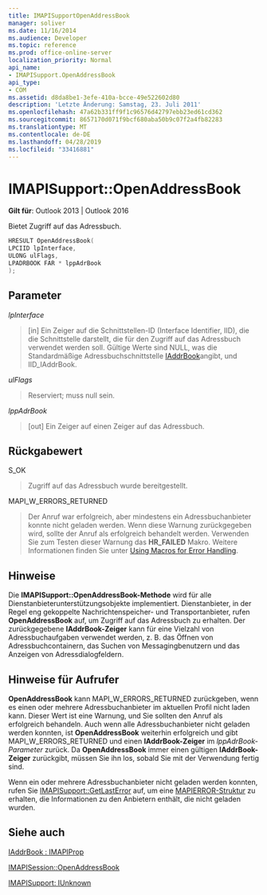 ```yaml
---
title: IMAPISupportOpenAddressBook
manager: soliver
ms.date: 11/16/2014
ms.audience: Developer
ms.topic: reference
ms.prod: office-online-server
localization_priority: Normal
api_name:
- IMAPISupport.OpenAddressBook
api_type:
- COM
ms.assetid: d8da8be1-3efe-410a-bcce-49e522602d80
description: 'Letzte Änderung: Samstag, 23. Juli 2011'
ms.openlocfilehash: 47a62b331ff9f1c96576d42797ebb23ed61cd362
ms.sourcegitcommit: 8657170d071f9bcf680aba50b9c07f2a4fb82283
ms.translationtype: MT
ms.contentlocale: de-DE
ms.lasthandoff: 04/28/2019
ms.locfileid: "33416881"
---
```

# <a name="imapisupportopenaddressbook"></a>IMAPISupport::OpenAddressBook

  
  
**Gilt für**: Outlook 2013 | Outlook 2016 
  
Bietet Zugriff auf das Adressbuch.
  
```cpp
HRESULT OpenAddressBook(
LPCIID lpInterface,
ULONG ulFlags,
LPADRBOOK FAR * lppAdrBook
);
```

## <a name="parameters"></a>Parameter

 _lpInterface_
  
> [in] Ein Zeiger auf die Schnittstellen-ID (Interface Identifier, IID), die die Schnittstelle darstellt, die für den Zugriff auf das Adressbuch verwendet werden soll. Gültige Werte sind NULL, was die Standardmäßige Adressbuchschnittstelle [IAddrBook](iaddrbookimapiprop.md)angibt, und IID_IAddrBook.
    
 _ulFlags_
  
> Reserviert; muss null sein.
    
 _lppAdrBook_
  
> [out] Ein Zeiger auf einen Zeiger auf das Adressbuch.
    
## <a name="return-value"></a>Rückgabewert

S_OK 
  
> Zugriff auf das Adressbuch wurde bereitgestellt.
    
MAPI_W_ERRORS_RETURNED 
  
> Der Anruf war erfolgreich, aber mindestens ein Adressbuchanbieter konnte nicht geladen werden. Wenn diese Warnung zurückgegeben wird, sollte der Anruf als erfolgreich behandelt werden. Verwenden Sie zum Testen dieser Warnung das **HR_FAILED** Makro. Weitere Informationen finden Sie unter [Using Macros for Error Handling](using-macros-for-error-handling.md).
    
## <a name="remarks"></a>Hinweise

Die **IMAPISupport::OpenAddressBook-Methode** wird für alle Dienstanbieterunterstützungsobjekte implementiert. Dienstanbieter, in der Regel eng gekoppelte Nachrichtenspeicher- und Transportanbieter, rufen **OpenAddressBook** auf, um Zugriff auf das Adressbuch zu erhalten. Der zurückgegebene **IAddrBook-Zeiger** kann für eine Vielzahl von Adressbuchaufgaben verwendet werden, z. B. das Öffnen von Adressbuchcontainern, das Suchen von Messagingbenutzern und das Anzeigen von Adressdialogfeldern. 
  
## <a name="notes-to-callers"></a>Hinweise für Aufrufer

 **OpenAddressBook** kann MAPI_W_ERRORS_RETURNED zurückgeben, wenn es einen oder mehrere Adressbuchanbieter im aktuellen Profil nicht laden kann. Dieser Wert ist eine Warnung, und Sie sollten den Anruf als erfolgreich behandeln. Auch wenn alle Adressbuchanbieter nicht geladen werden konnten, ist **OpenAddressBook** weiterhin erfolgreich und gibt MAPI_W_ERRORS_RETURNED und einen **IAddrBook-Zeiger** im  _lppAdrBook-Parameter_ zurück. Da **OpenAddressBook** immer einen gültigen **IAddrBook-Zeiger** zurückgibt, müssen Sie ihn los, sobald Sie mit der Verwendung fertig sind. 
  
Wenn ein oder mehrere Adressbuchanbieter nicht geladen werden konnten, rufen Sie [IMAPISupport::GetLastError](imapisupport-getlasterror.md) auf, um eine [MAPIERROR-Struktur](mapierror.md) zu erhalten, die Informationen zu den Anbietern enthält, die nicht geladen wurden. 
  
## <a name="see-also"></a>Siehe auch



[IAddrBook : IMAPIProp](iaddrbookimapiprop.md)
  
[IMAPISession::OpenAddressBook](imapisession-openaddressbook.md)
  
[IMAPISupport: IUnknown](imapisupportiunknown.md)

